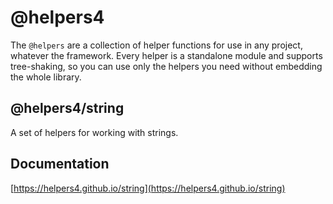 # @helpers4

The `@helpers` are a collection of helper functions for use in any project, whatever the framework.
Every helper is a standalone module and supports tree-shaking, so you can use only the helpers you need without embedding the whole library.

## @helpers4/string

A set of helpers for working with strings.

## Documentation

[https://helpers4.github.io/string](https://helpers4.github.io/string)
